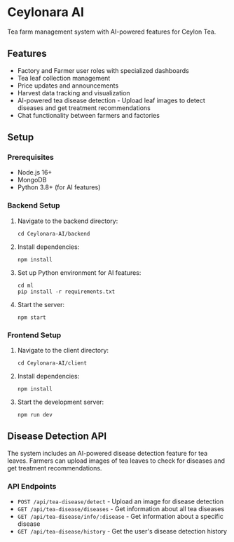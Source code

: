 # Ceylonara AI

Tea farm management system with AI-powered features for Ceylon Tea.

## Features

- Factory and Farmer user roles with specialized dashboards
- Tea leaf collection management
- Price updates and announcements
- Harvest data tracking and visualization
- AI-powered tea disease detection - Upload leaf images to detect diseases and get treatment recommendations
- Chat functionality between farmers and factories

## Setup

### Prerequisites

- Node.js 16+
- MongoDB
- Python 3.8+ (for AI features)

### Backend Setup

1. Navigate to the backend directory:
   ```
   cd Ceylonara-AI/backend
   ```

2. Install dependencies:
   ```
   npm install
   ```

3. Set up Python environment for AI features:
   ```
   cd ml
   pip install -r requirements.txt
   ```

4. Start the server:
   ```
   npm start
   ```

### Frontend Setup

1. Navigate to the client directory:
   ```
   cd Ceylonara-AI/client
   ```

2. Install dependencies:
   ```
   npm install
   ```

3. Start the development server:
   ```
   npm run dev
   ```

## Disease Detection API

The system includes an AI-powered disease detection feature for tea leaves. Farmers can upload images of tea leaves to check for diseases and get treatment recommendations.

### API Endpoints

- `POST /api/tea-disease/detect` - Upload an image for disease detection
- `GET /api/tea-disease/diseases` - Get information about all tea diseases
- `GET /api/tea-disease/info/:disease` - Get information about a specific disease
- `GET /api/tea-disease/history` - Get the user's disease detection history